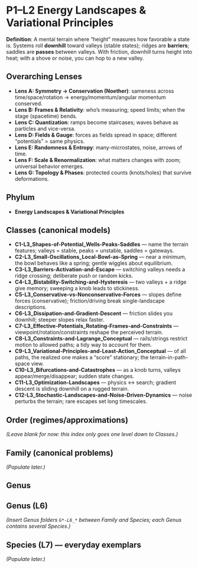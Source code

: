 # P1–L2 Energy Landscapes & Variational Principles

**Definition**: A mental terrain where “height” measures how favorable a state is. Systems roll **downhill** toward valleys (stable states); ridges are **barriers**; saddles are **passes** between valleys. With friction, downhill turns height into heat; with a shove or noise, you can hop to a new valley.

## Overarching Lenses

- **Lens A: Symmetry -> Conservation (Noether)**: sameness across time/space/rotation → energy/momentum/angular momentum conserved.
- **Lens B: Frames & Relativity**: who’s measuring; speed limits; when the stage (spacetime) bends.
- **Lens C: Quantization**: ramps become staircases; waves behave as particles and vice-versa.
- **Lens D: Fields & Gauge**: forces as fields spread in space; different “potentials” = same physics.
- **Lens E: Randomness & Entropy**: many-microstates, noise, arrows of time.
- **Lens F: Scale & Renormalization**: what matters changes with zoom; universal behavior emerges.
- **Lens G: Topology & Phases**: protected counts (knots/holes) that survive deformations.

## Phylum

- **Energy Landscapes & Variational Principles**

## Classes (canonical models)

- **C1-L3_Shapes-of-Potential_Wells-Peaks-Saddles** — name the terrain features; valleys = stable, peaks = unstable, saddles = gateways.
- **C2-L3_Small-Oscillations_Local-Bowl-as-Spring** — near a minimum, the bowl behaves like a spring; gentle wiggles about equilibrium.
- **C3-L3_Barriers-Activation-and-Escape** — switching valleys needs a ridge crossing; deliberate push or random kicks.
- **C4-L3_Bistability-Switching-and-Hysteresis** — two valleys + a ridge give memory; sweeping a knob leads to stickiness.
- **C5-L3_Conservative-vs-Nonconservative-Forces** — slopes define forces (conservative); friction/driving break single-landscape descriptions.
- **C6-L3_Dissipation-and-Gradient-Descent** — friction slides you downhill; steeper slopes relax faster.
- **C7-L3_Effective-Potentials_Rotating-Frames-and-Constraints** — viewpoint/rotation/constraints reshape the perceived terrain.
- **C8-L3_Constraints-and-Lagrange_Conceptual** — rails/strings restrict motion to allowed paths; a tidy way to account for them.
- **C9-L3_Variational-Principles-and-Least-Action_Conceptual** — of all paths, the realized one makes a “score” stationary; the terrain-in-path-space view.
- **C10-L3_Bifurcations-and-Catastrophes** — as a knob turns, valleys appear/merge/disappear; sudden state changes.
- **C11-L3_Optimization-Landscapes** — physics ↔ search; gradient descent is sliding downhill on a rugged terrain.
- **C12-L3_Stochastic-Landscapes-and-Noise-Driven-Dynamics** — noise perturbs the terrain; rare escapes set long timescales.

## Order (regimes/approximations)

_(Leave blank for now: this index only goes one level down to Classes.)_

## Family (canonical problems)

_(Populate later.)_

## Genus

## Genus (L6)

_(Insert Genus folders `G*-L6_*` between Family and Species; each Genus contains several Species.)_

## Species (L7) — everyday exemplars

_(Populate later.)_
